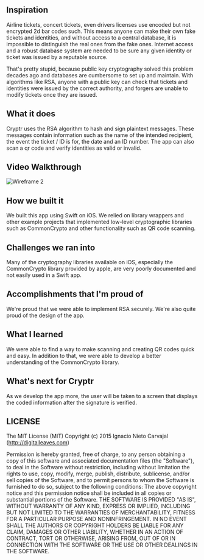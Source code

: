 ## Inspiration

Airline tickets, concert tickets, even drivers licenses use encoded but not encrypted 2d bar codes such. This means anyone can make their own fake tickets and identities, and without access to a central database, it is impossible to distinguish the real ones from the fake ones. Internet access and a robust database system are needed to be sure any given identity or ticket was issued by a reputable source. 

That's pretty stupid, because public key cryptography solved this problem decades ago and databases are cumbersome to set up and maintain. With algorithms like RSA, anyone with a public key can check that tickets and identities were issued by the correct authority, and forgers are unable to modify tickets once they are issued. 

## What it does

Cryptr uses the RSA algorithm to hash and sign plaintext messages. These messages contain information such as the name of the intended recipient, the event the ticket / ID is for, the date and an ID number. The app can also scan a qr code and verify identities as valid or invalid.

## Video Walkthrough

<img src='http://i.imgur.com/zrj0DxZ.gifv' title='walkthru' width='' alt='Wireframe 2' />

## How we built it

We built this app using Swift on iOS. We relied on library wrappers and other example projects that implemented low-level cryptographic libraries such as CommonCrypto and other functionality such as QR code scanning. 

## Challenges we ran into

Many of the cryptography libraries available on iOS, especially the CommonCrypto library provided by apple, are very poorly documented and not easily used in a Swift app. 

## Accomplishments that I'm proud of

We're proud that we were able to implement RSA securely. We're also quite proud of the design of the app.

## What I learned

We were able to find a way to make scanning and creating QR codes quick and easy. In addition to that, we were able to develop a better understanding of the CommonCrypto library.

## What's next for Cryptr

As we develop the app more, the user will be taken to a screen that displays the coded information after the signature is verified.

## LICENSE

The MIT License (MIT)
Copyright (c) 2015 Ignacio Nieto Carvajal (http://digitalleaves.com)

Permission is hereby granted, free of charge, to any person obtaining a copy of this software and associated documentation files (the "Software"), to deal in the Software without restriction, including without limitation the rights to use, copy, modify, merge, publish, distribute, sublicense, and/or sell copies of the Software, and to permit persons to whom the Software is furnished to do so, subject to the following conditions:
The above copyright notice and this permission notice shall be included in all copies or substantial portions of the Software.
THE SOFTWARE IS PROVIDED "AS IS", WITHOUT WARRANTY OF ANY KIND, EXPRESS OR IMPLIED, INCLUDING BUT NOT LIMITED TO THE WARRANTIES OF MERCHANTABILITY, FITNESS FOR A PARTICULAR PURPOSE AND NONINFRINGEMENT. IN NO EVENT SHALL THE AUTHORS OR COPYRIGHT HOLDERS BE LIABLE FOR ANY CLAIM, DAMAGES OR OTHER LIABILITY, WHETHER IN AN ACTION OF CONTRACT, TORT OR OTHERWISE, ARISING FROM, OUT OF OR IN CONNECTION WITH THE SOFTWARE OR THE USE OR OTHER DEALINGS IN THE SOFTWARE.
